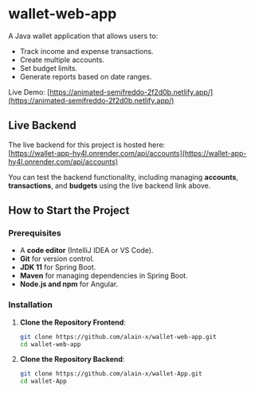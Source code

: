 # wallet-web-app
A Java wallet application that allows users to:
- Track income and expense transactions.
- Create multiple accounts.
- Set budget limits.
- Generate reports based on date ranges. 

Live Demo: [https://animated-semifreddo-2f2d0b.netlify.app/](https://animated-semifreddo-2f2d0b.netlify.app/)

## Live Backend
The live backend for this project is hosted here:  
[https://wallet-app-hy4l.onrender.com/api/accounts](https://wallet-app-hy4l.onrender.com/api/accounts)

You can test the backend functionality, including managing **accounts**, **transactions**, and **budgets** using the live backend link above.

## How to Start the Project

### Prerequisites
- A **code editor** (IntelliJ IDEA or VS Code).
- **Git** for version control.
- **JDK 11** for Spring Boot.
- **Maven** for managing dependencies in Spring Boot.
- **Node.js and npm** for Angular.

### Installation
1. **Clone the Repository Frontend**:
   ```bash
   git clone https://github.com/alain-x/wallet-web-app.git
   cd wallet-web-app
2. **Clone the Repository Backend**:
   ```bash
   git clone https://github.com/alain-x/wallet-App.git
   cd wallet-App
